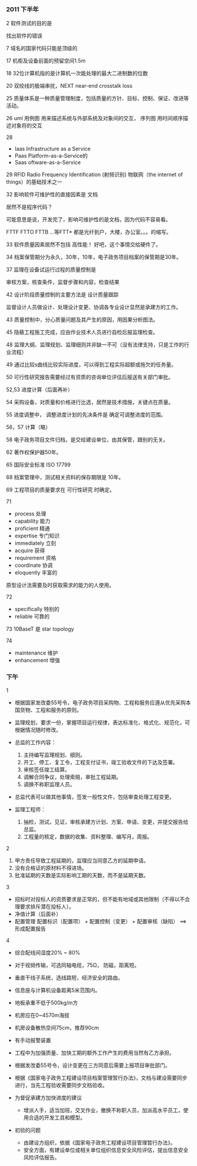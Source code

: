 ### 2011 下半年

2 软件测试的目的是

找出软件的错误

7 域名的国家代码只能是顶级的

17 机柜及设备前面的预留空间1.5m

18 32位计算机指的是计算机一次能处理的最大二进制数的位数

20 双绞线的极端串扰，NEXT near-end crosstalk loss

25 质量体系是一种质量管理制度，包括质量的方针、目标、控制、保证、改进等活动。

26 uml 用例图 用来描述系统与外部系统及对象间的交互，
序列图 用时间顺序描述对象将的交互

28
* Iaas Infrastructure as a Service
* Paas Platform-as-a-Service的
* Saas oftware-as-a-Service

29 RFID Radio Frequency Identification (射频识别) 物联网（the internet of things）的基础技术之一

32 影响软件可维护性的直接因素是 文档

居然不是程序代码？

可能意思是说，开发完了，影响可维护性的是文档，因为代码不容易看。

FTTF FTTO FTTB ...等FTT* 都是光纤到户，大楼，办公室。。。的缩写。

33 软件质量因素居然不包括 高性能！ 好吧，这个事情交给硬件了。

34 档案保管期分为永久，30年，10年，电子政务项目档案的保管期是30年。

37 监理在设备试运行过程的质量控制是

审核方案，核查条件，监督步骤和内容，检查结果

42 设计阶段质量控制的主要方法是 设计质量跟踪

监督设计人员做设计、处理设计变更、协调各专业设计显然是承建方的工作。

43 质量控制中，分心质量问题及其产生的原因，用因果分析图法。

45 隐蔽工程施工完成，应由作业技术人员进行自检后报监理检查。

48 监理大纲、监理规划、监理细则并非缺一不可（没有法律支持，只是工作的行业流程）

49 通过比较s曲线比较实际进度，可以得到工程实际超额或拖欠的任务量。

50 可行性研究报告需要经过有资质的咨询单位评估后报送有关部门审批。

52,53 进度计算（后面再补）

54 采购设备，对质量和价格进行比选，居然是技术措施，关键点在质量。

55 进度调整中， 调整进度计划的先决条件是 确定可调整进度的范围。

56，57 计算（略）

58 电子政务项目文件归档，是交给建设单位，由其保管，跟别的无关。

62 著作权保护器50年。

65 国际安全标准 ISO 17799

68 档案管理中，测试相关资料的保存期限是 10年。

69 工程项目的质量要求在 可行性研究 时确定。

71
* process 处理
* capability 能力
* proficient 精通
* expertise  专门知识
* immediately 立刻
* acquire     获得
* requirement  资格
* coordinate  协调
* eloquently  丰富的

原型设计法需要及时获取需求的能力的人使用。

72
* specifically 特别的
* reliable     可靠的

73 10BaseT 是 star topology

74
* maintenance  维护
* enhancement  增强

### 下午
1

* 根据国家发改委55号令，电子政务项目采购物、工程和服务应遵从优先采购本国货物、工程和服务的原则。

* 监理规划，要求一份，掌握项目运行规律，表达标准化、格式化、规范化，可根据情况随时修改。

* 总监的工作内容：
  1. 主持编写监理规划、细则。
  2. 开工、停工、复工令，工程支付证书，竣工验收文件的下达及签署。
  3. 审核签任竣工结算。
  4. 调解合同争议，处理索赔，审批工程延期。
  5. 调换不称职监理人员。

* 总监代表可以做其他事情，签发一般性文件，包括审查处理工程变更。

* 监理工程师：
  1. 抽检，测试，见证，审核承建方计划、方案、申请、变更，并提交报告给总监。
  2. 工程量的核定，数据的收集、资料整理、编写月，周报。

2

1. 甲方责任导致工程延期的，监理应当同意乙方的延期申请。
2. 没有合格证的原材料不得进场。
3. 批准延期的天数是实际影响工期的天数，而不是延期天数。


3
* 招标时对投标人的资质要求是正常的，但不能有地域或其他限制（不得以不合理要求排斥潜在投标人）。
* 净值计算（后面补）
* 配置管理
配置标识（配置项） + 配置控制（变更） + 配置审核（缺陷） ==> 形成配置报告

4
* 综合配线间湿度20% ~ 80%
* 对于视频传输，可选同轴电缆，75Ω， 防磁，距离短。
* 垂直干线子系统，选线路短，经济安全的路由。
* 信息座与计算机设备距离5米范围内。
* 地板承重不低于500kg/m方
* 机房应在0~4570m海拔
* 机房设备散热空间75cm，推荐90cm
* 有手动报警装置

* 工程中为加强质量、加快工期的额外工作产生的费用当然有乙方承担。
* 根据发改委55号令，设计变更在三方同意后需要上报项目审批部门。

* 根据《国家电子政务工程建设项目档案管理暂行办法》，文档与建设需要同步进行，当先工程验收需要同步文档验收。

* 为督促承建方加快进度的建议
  * 增派人手，适当加班，交叉作业，撤换不称职人员，加派高水平员工，使用合适的开发工具和模型。

* 初验的问题
  * 由建设方组织，依据《国家电子政务工程建设项目管理暂行办法》。
  * 安全方面，有建设单位或相关单位组织信息安全风险评估，提出信息安全风险评估报告。
